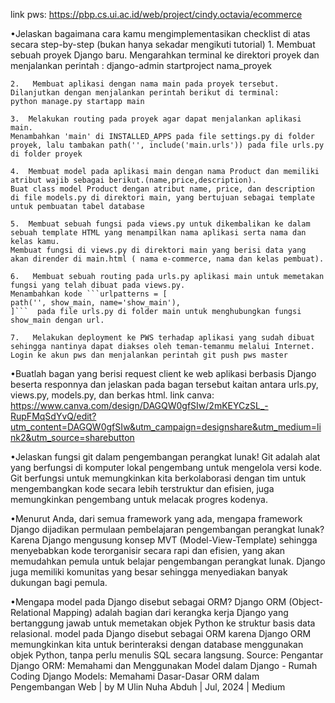 link pws: https://pbp.cs.ui.ac.id/web/project/cindy.octavia/ecommerce

•Jelaskan bagaimana cara kamu mengimplementasikan checklist di atas secara step-by-step (bukan hanya sekadar mengikuti tutorial)
    1.	Membuat sebuah proyek Django baru.
    Mengarahkan terminal ke direktori proyek dan menjalankan perintah :
    django-admin startproject nama_proyek

    2.	 Membuat aplikasi dengan nama main pada proyek tersebut.
    Dilanjutkan dengan menjalankan perintah berikut di terminal:
    python manage.py startapp main

    3.	Melakukan routing pada proyek agar dapat menjalankan aplikasi main.
    Menambahkan 'main' di INSTALLED_APPS pada file settings.py di folder proyek, lalu tambakan path('', include('main.urls')) pada file urls.py di folder proyek

    4.	Membuat model pada aplikasi main dengan nama Product dan memiliki atribut wajib sebagai berikut.(name,price,description).
    Buat class model Product dengan atribut name, price, dan description di file models.py di direktori main, yang bertujuan sebagai template untuk pembuatan tabel database

    5.	Membuat sebuah fungsi pada views.py untuk dikembalikan ke dalam sebuah template HTML yang menampilkan nama aplikasi serta nama dan kelas kamu.
    Membuat fungsi di views.py di direktori main yang berisi data yang akan dirender di main.html ( nama e-commerce, nama dan kelas pembuat).

    6.	 Membuat sebuah routing pada urls.py aplikasi main untuk memetakan fungsi yang telah dibuat pada views.py.
    Menambahkan kode ```urlpatterns = [
    path('', show_main, name='show_main'),
    ]```  pada file urls.py di folder main untuk menghubungkan fungsi show_main dengan url.

    7.	 Melakukan deployment ke PWS terhadap aplikasi yang sudah dibuat sehingga nantinya dapat diakses oleh teman-temanmu melalui Internet.
    Login ke akun pws dan menjalankan perintah git push pws master

•Buatlah bagan yang berisi request client ke web aplikasi berbasis Django beserta responnya dan jelaskan pada bagan tersebut kaitan antara urls.py, views.py, models.py, dan berkas html.
link canva: https://www.canva.com/design/DAGQW0gfSIw/2mKEYCzSL_-RupFMqSdYvQ/edit?utm_content=DAGQW0gfSIw&utm_campaign=designshare&utm_medium=link2&utm_source=sharebutton

•Jelaskan fungsi git dalam pengembangan perangkat lunak!
Git adalah alat yang berfungsi di komputer lokal pengembang untuk mengelola versi kode. Git berfungsi untuk memungkinkan kita berkolaborasi dengan tim untuk mengembangkan kode secara lebih terstruktur dan efisien, juga memungkinkan pengembang untuk melacak progres kodenya.

•Menurut Anda, dari semua framework yang ada, mengapa framework Django dijadikan permulaan pembelajaran pengembangan perangkat lunak?
Karena Django mengusung konsep MVT (Model-View-Template) sehingga menyebabkan kode terorganisir secara rapi dan efisien, yang akan memudahkan pemula untuk belajar pengembangan perangkat lunak. Django juga memiliki komunitas yang besar sehingga menyediakan banyak dukungan bagi pemula.

•Mengapa model pada Django disebut sebagai ORM?
Django ORM (Object-Relational Mapping) adalah bagian dari kerangka kerja Django yang bertanggung jawab untuk memetakan objek Python ke struktur basis data relasional. model pada Django disebut sebagai ORM karena Django ORM memungkinkan kita untuk berinteraksi dengan database menggunakan objek Python, tanpa perlu menulis SQL secara langsung.
Source: 
Pengantar Django ORM: Memahami dan Menggunakan Model dalam Django - Rumah Coding
Django Models: Memahami Dasar-Dasar ORM dalam Pengembangan Web | by M Ulin Nuha Abduh | Jul, 2024 | Medium


